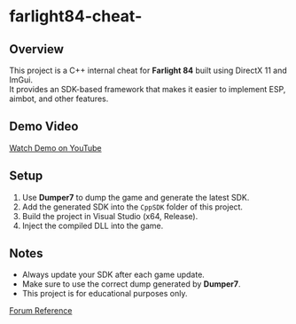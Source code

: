 # farlight84-cheat-

## Overview
This project is a C++ internal cheat for **Farlight 84** built using DirectX 11 and ImGui.  
It provides an SDK-based framework that makes it easier to implement ESP, aimbot, and other features.

## Demo Video
[Watch Demo on YouTube](https://youtu.be/KOfa24BovX0?si=CRBbmCyu6JpgDxPl)

## Setup
1. Use **Dumper7** to dump the game and generate the latest SDK.
2. Add the generated SDK into the `CppSDK` folder of this project.
3. Build the project in Visual Studio (x64, Release).
4. Inject the compiled DLL into the game.

## Notes
- Always update your SDK after each game update.
- Make sure to use the correct dump generated by **Dumper7**.
- This project is for educational purposes only.

[Forum Reference](https://www.unknowncheats.me/forum/farlight-84-a/714814-farlight84-internal-update.html)

